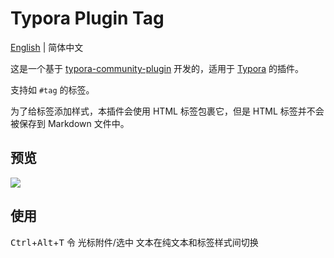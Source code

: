 # Typora Plugin Tag

[English](https://github.com/typora-community-plugin/typora-plugin-tag#README.md) | 简体中文

这是一个基于 [typora-community-plugin](https://github.com/typora-community-plugin/typora-community-plugin) 开发的，适用于 [Typora](https://typora.io) 的插件。

支持如 `#tag` 的标签。

为了给标签添加样式，本插件会使用 HTML 标签包裹它，但是 HTML 标签并不会被保存到 Markdown 文件中。

## 预览

![](https://fastly.jsdelivr.net/gh/typora-community-plugin/typora-plugin-tag@main/docs/assets/base.jpg)

## 使用

<kbd>Ctrl</kbd>+<kbd>Alt</kbd>+<kbd>T</kbd> 令 光标附件/选中 文本在纯文本和标签样式间切换
